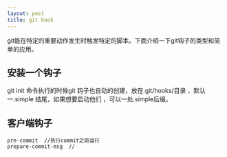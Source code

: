 ```yaml
---
layout: post
title: git hook
---
```



git能在特定的重要动作发生时触发特定的脚本。下面介绍一下git钩子的类型和简单的应用。


## 安装一个钩子

git init 命令执行的时候git 钩子也自动的创建，放在.git/hooks/目录 ，默认一.simple 结尾，如果想要启动他们 ，可以一处.simple后缀。

## 客户端钩子


```
pre-commit  //执行commit之前运行
prepare-commit-msg  //
```